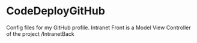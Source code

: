 # CodeDeployGitHub
Config files for my GitHub profile. Intranet Front is a Model View Controller of the project
/IntranetBack
